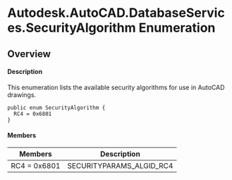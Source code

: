 # Autodesk.AutoCAD.DatabaseServices.SecurityAlgorithm Enumeration

## Overview

#### Description
This enumeration lists the available security algorithms for use in AutoCAD drawings.
```text
public enum SecurityAlgorithm {
  RC4 = 0x6801
}
```

#### Members

| Members | Description |
| --- | --- |
| RC4 = 0x6801 | SECURITYPARAMS_ALGID_RC4 |